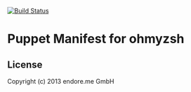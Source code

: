 [![Build Status](https://travis-ci.org/endore-me/puppet-ohmyzsh.png?branch=master)](https://travis-ci.org/endore-me/puppet-ohmyzsh)

Puppet Manifest for ohmyzsh
========================

License
-------

Copyright (c) 2013 endore.me GmbH
